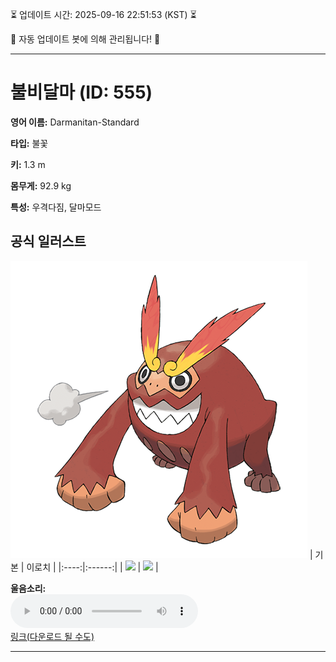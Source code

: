 
⏳ 업데이트 시간: 2025-09-16 22:51:53 (KST) ⏳

🤖 자동 업데이트 봇에 의해 관리됩니다! 🤖

---

# 불비달마 (ID: 555)
**영어 이름:** Darmanitan-Standard

**타입:** 불꽃

**키:** 1.3 m

**몸무게:** 92.9 kg

**특성:** 우격다짐, 달마모드

## 공식 일러스트
![](https://raw.githubusercontent.com/PokeAPI/sprites/master/sprites/pokemon/other/official-artwork/555.png)
| 기본 | 이로치 |
|:----:|:------:|
| <img src="https://raw.githubusercontent.com/PokeAPI/sprites/master/sprites/pokemon/555.png" width="200"> | <img src="https://raw.githubusercontent.com/PokeAPI/sprites/master/sprites/pokemon/shiny/555.png" width="200"> |

**울음소리:**<br><audio controls src="https://raw.githubusercontent.com/PokeAPI/cries/main/cries/pokemon/latest/555.ogg"></audio><br> [링크(다운로드 될 수도)](https://raw.githubusercontent.com/PokeAPI/cries/main/cries/pokemon/latest/555.ogg)


---
